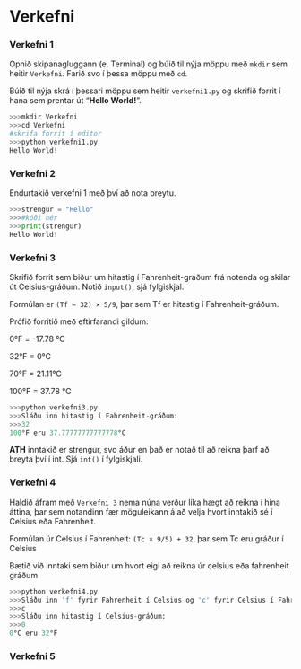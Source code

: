 # Verkefni

### Verkefni 1
Opnið skipanagluggann (e. Terminal) og búið til nýja möppu með `mkdir` sem heitir `Verkefni`. Farið svo í þessa möppu með `cd`.

Búið til nýja skrá í þessari möppu sem heitir `verkefni1.py` og skrifið forrit í hana sem prentar út “**Hello World!**”.

```python
>>>mkdir Verkefni
>>>cd Verkefni
#skrifa forrit í editor
>>>python verkefni1.py
Hello World!
```

### Verkefni 2
Endurtakið verkefni 1 með því að nota breytu.
```python
>>>strengur = "Hello"
>>>#kóði hér
>>>print(strengur)
Hello World!
```

### Verkefni 3
Skrifið forrit sem biður um hitastig í Fahrenheit-gráðum frá notenda og skilar út Celsius-gráðum. Notið `input()`, sjá fylgiskjal.

Formúlan er `(Tf − 32) × 5/9`, þar sem Tf er hitastig í Fahrenheit-gráðum.

Prófið forritið með eftirfarandi gildum:

0°F = -17.78 °C

32°F = 0°C

70°F = 21.11°C

100°F = 37.78 °C

```python
>>>python verkefni3.py
>>>Sláðu inn hitastig í Fahrenheit-gráðum:
>>>32
100°F eru 37.77777777777778°C
```
**ATH** inntakið er strengur, svo áður en það er notað til að reikna þarf að breyta því í int. Sjá `int()` í fylgiskjali.

### Verkefni 4
Haldið áfram með `Verkefni 3` nema núna verður líka hægt að reikna í hina áttina, þar sem notandinn fær möguleikann á að velja hvort inntakið sé í Celsius eða Fahrenheit. 

Formúlan úr Celsius í Fahrenheit: `(Tc × 9/5) + 32`, þar sem Tc eru gráður í Celsius

Bætið við inntaki sem biður um hvort eigi að reikna úr celsius eða fahrenheit gráðum

```python
>>>python verkefni4.py
>>>Sláðu inn 'f' fyrir Fahrenheit í Celsius og 'c' fyrir Celsius í Fahrenheit: 
>>>c
>>>Sláðu inn hitastig í Celsius-gráðum:
>>>0
0°C eru 32°F
```

### Verkefni 5
